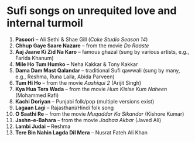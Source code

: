 # Sufi songs on unrequited love and internal turmoil

1. **Pasoori** – Ali Sethi & Shae Gill (*Coke Studio Season 14*)  
2. **Chhup Gaye Saare Nazare** – from the movie *Do Raaste*  
3. **Aaj Jaane Ki Zid Na Karo** – famous ghazal (sung by various artists, e.g., Farida Khanum)  
4. **Mile Ho Tum Humko** – Neha Kakkar & Tony Kakkar  
5. **Dama Dam Mast Qalandar** – traditional Sufi qawwali (sung by many, e.g., Reshma, Runa Laila, Abida Parveen)  
6. **Tum Hi Ho** – from the movie *Aashiqui 2* (Arijit Singh)  
7. **Kya Hua Tera Wada** – from the movie *Hum Kisise Kum Naheen* (Mohammed Rafi)  
8. **Kachi Doriyan** – Punjabi folk/pop (multiple versions exist)  
9. **Lagaan Lagi** – Rajasthani/Hindi folk song  
10. **O Saathi Re** – from the movie *Muqaddar Ka Sikandar* (Kishore Kumar)  
11. **Jashn-e-Bahara** – from the movie *Jodhaa Akbar* (Javed Ali)  
12. **Lambi Judai** – Reshma  
13. **Tere Bin Nahin Lagda Dil Mera** – Nusrat Fateh Ali Khan
